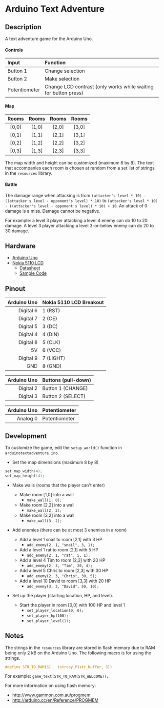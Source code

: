 # Arduino Text Adventure

## Description

A text adventure game for the Arduino Uno.

#### Controls

| Input | Function |
| :--- | :--- |
| Button 1 | Change selection |
| Button 2 | Make selection |
| Potentiometer | Change LCD contrast (only works while waiting for button press) |

#### Map

| Rooms | Rooms | Rooms | Rooms |
| :---: | :---: | :---: | :---: |
| [0,0] | [1,0] | [2,0] | [3,0]
| [0,1] | [1,1] | [2,1] | [3,1]
| [0,2] | [1,2] | [2,2] | [3,2]
| [0,3] | [1,3] | [2,3] | [3,3]

The map width and height can be customized (maximum 8 by 8). The text that accompanies each room is chosen at random from a set list of strings in the `resources` library.

#### Battle

The damage range when attacking is from `(attacker's level * 10) - ((attacker's level - opponent's level) * 10)` to `(attacker's level * 10) - ((attacker's level - opponent's level) * 10) + 10`. An attack of 0 damage is a miss. Damage cannot be negative.

For example: a level 3 player attacking a level 4 enemy can do 10 to 20 damage. A level 3 player attacking a level 3-or-below enemy can do 20 to 30 damage.

## Hardware

- [Arduino Uno](http://arduino.cc/en/Main/arduinoBoardUno)
- [Nokia 5110 LCD](https://www.sparkfun.com/products/10168)
  - [Datasheet](http://www.sparkfun.com/datasheets/LCD/Monochrome/Nokia5110.pdf)
  - [Sample Code](http://playground.arduino.cc/Code/PCD8544)

## Pinout

| Arduino Uno | Nokia 5110 LCD Breakout |
| ---: | :--- |
| Digital 6 | 1 (RST) |
| Digital 7 | 2 (CE) |
| Digital 5 | 3 (DC) |
| Digital 4 | 4 (DIN) |
| Digital 8 | 5 (CLK) |
| 5V | 6 (VCC) |
| Digital 9 | 7 (LIGHT) |
| GND | 8 (GND) |

| Arduino Uno | Buttons (pull-down) |
| ---: | :--- |
| Digital 2 | Button 1 (CHANGE) |
| Digital 3 | Button 2 (SELECT) |

| Arduino Uno | Potentiometer |
| ---: | :--- |
| Analog 0 | Potentiometer |

## Development

To customize the game, edit the `setup_world()` function in `arduinotextadventure.ino`.

* Set the map dimensions (maximum 8 by 8)

```C
set_map_width(4);
set_map_height(4);
```

* Make walls (rooms that the player can't enter)
  * Make room [1,0] into a wall
    * `make_wall(1, 0);`
  * Make room [2,2] into a wall
    * `make_wall(2, 2);`
  * Make room [3,2] into a wall
    * `make_wall(3, 2);`

* Add enemies (there can be at most 3 enemies in a room)
  * Add a level 1 snail to room [2,1] with 3 HP
    * `add_enemy(2, 1, "snail", 3, 1);`
  * Add a level 1 rat to room [2,1] with 5 HP
    * `add_enemy(2, 1, "rat", 5, 1);`
  * Add a level 4 Tim to room [2,3] with 20 HP
    * `add_enemy(2, 3, "Tim", 20, 4);`
  * Add a level 5 Chris to room [2,3] with 30 HP
    * `add_enemy(2, 3, "Chris", 30, 5);`
  * Add a level 10 David to room [3,3] with 20 HP
    * `add_enemy(3, 3, "David", 50, 10);`

* Set up the player (starting location, HP, and level).
  * Start the player in room [0,0] with 100 HP and level 1
    * `set_player_location(0, 0);`
    * `set_player_hp(100);`
    * `set_player_level(1);`

## Notes

The strings in the `resources` library are stored in flash memory due to RAM being only 2 kB on the Arduino Uno. The following macro is for using the strings.

```C
#define STR_TO_RAM(S)	(strcpy_P(str_buffer, S))
```

For example: `game_text(STR_TO_RAM(STR_WELCOME));`

For more information on using flash memory:
* http://www.gammon.com.au/progmem
* http://arduino.cc/en/Reference/PROGMEM
